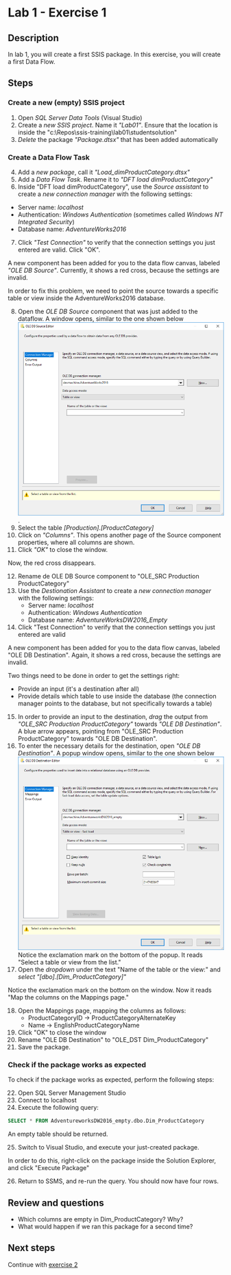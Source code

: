 # Lab 1 - Exercise 1

## Description

In lab 1, you will create a first SSIS package. In this exercise, you will create a first Data Flow.

## Steps

### Create a new (empty) SSIS project

1. Open *SQL Server Data Tools* (Visual Studio)
2. Create a *new SSIS project*. Name it *"Lab01"*. Ensure that the location is inside the "c:\Repos\ssis-training\lab01\studentsolution"
3. *Delete* the package *"Package.dtsx"* that has been added automatically

### Create a Data Flow Task

4. Add a *new package*, call it *"Load_dimProductCategory.dtsx"*
5. Add a *Data Flow Task*. Rename it to *"DFT load dimProductCategory"*
6. Inside "DFT load dimProductCategory", use the *Source assistant* to create a *new connection manager* with the following settings:

* Server name: *localhost*
* Authentication: *Windows Authentication* (sometimes called *Windows NT Integrated Security*)
* Database name: *AdventureWorks2016*

7. Click *"Test Connection"* to verify that the connection settings you just entered are valid. Click "OK".

A new component has been added for you to the data flow canvas, labeled *"OLE DB Source"*.
Currently, it shows a red cross, because the settings are invalid.

In order to fix this problem, we need to point the source towards a specific table or view inside the AdventureWorks2016 database.

8. Open the *OLE DB Source* component that was just added to the dataflow. A window opens, similar to the one shown below ![Source component editor](img/1_DataFlow_SourceComponentEditor.png).
9. Select the table *[Production].[ProductCategory]*
10. Click on *"Columns"*. This opens another page of the Source component properties, where all columns are shown.
11. Click *"OK"* to close the window.

Now, the red cross disappears.

12. Rename de OLE DB Source component to "OLE_SRC Production ProductCategory"
13. Use the *Destionation Assistant* to create a *new connection manager* with the following settings:
    * Server name: *localhost*
    * Authentication: *Windows Authentication*
    * Database name: *AdventureWorksDW2016_Empty*
14. Click "Test Connection" to verify that the connection settings you just entered are valid

A new component has been added for you to the data flow canvas, labeled "OLE DB Destination".
Again, it shows a red cross, because the settings are invalid.

Two things need to be done in order to get the settings right:

* Provide an input (it's a destination after all)
* Provide details which table to use inside the database (the connection manager points to the database, but not specifically towards a table)

15. In order to provide an input to the destination, *drag* the output from *"OLE_SRC Production ProductCategory"* towards *"OLE DB Destination"*. A blue arrow appears, pointing from "OLE_SRC Production ProductCategory" towards "OLE DB Destination".
16. To enter the necessary details for the destination, open *"OLE DB Destination"*.
A popup window opens, similar to the one shown below ![Destination editor](img/2_DataFlow_DestinationComponentEditor.png)
Notice the exclamation mark on the bottom of the popup. It reads "Select a table or view from the list."
17. Open the *dropdown* under the text "Name of the table or the view:" and *select "[dbo].[Dim_ProductCategory]"*

Notice the exclamation mark on the bottom on the window. Now it reads "Map the columns on the Mappings page."

18. Open the Mappings page, mapping the columns as follows:
    * ProductCategoryID -> ProductCategoryAlternateKey
    * Name -> EnglishProductCategoryName
19. Click "OK"  to close the window
20. Rename "OLE DB Destination" to "OLE_DST Dim_ProductCategory"
21. Save the package.

### Check if the package works as expected

To check if the package works as expected, perform the following steps:

22. Open SQL Server Management Studio
23. Connect to localhost
24. Execute the following query:

```SQL
SELECT * FROM AdventureworksDW2016_empty.dbo.Dim_ProductCategory
```

An empty table should be returned.

25. Switch to Visual Studio, and execute your just-created package.

In order to do this, right-click on the package inside the Solution Explorer, and click "Execute Package"

26. Return to SSMS, and re-run the query. You should now have four rows.

## Review and questions

* Which columns are empty in Dim_ProductCategory? Why?
* What would happen if we ran this package for a second time?

## Next steps

Continue with [exercise 2](../Exercise%202)
